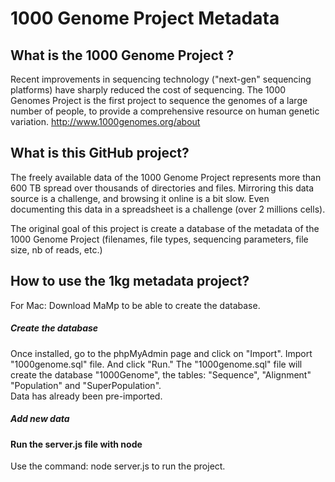 # 1000 Genome Project Metadata

## What is the 1000 Genome Project ?
Recent improvements in sequencing technology ("next-gen" sequencing platforms) have sharply reduced the cost of sequencing. The 1000 Genomes Project is the first project to sequence the genomes of a large number of people, to provide a comprehensive resource on human genetic variation.
http://www.1000genomes.org/about

## What is this GitHub project?
The freely available data of the 1000 Genome Project represents more than 600 TB spread over thousands of directories and files. Mirroring this data source is a challenge, and browsing it online is a bit slow. Even documenting this data in a spreadsheet is a challenge (over 2 millions cells).

The original goal of this project is create a database of the metadata of the 1000 Genome Project (filenames, file types, sequencing parameters, file size, nb of reads, etc.) 

## How to use the 1kg metadata project?

For Mac: Download MaMp to be able to create the database.

##### Create the database

Once installed, go to the phpMyAdmin page and click on "Import".
Import "1000genome.sql" file. And click "Run."
The "1000genome.sql" file will create the database "1000Genome", the tables: "Sequence", "Alignment" "Population" and "SuperPopulation".  
Data has already been pre-imported.


##### Add new data

#### Run the server.js file with node

Use the command: node server.js to run the project.

